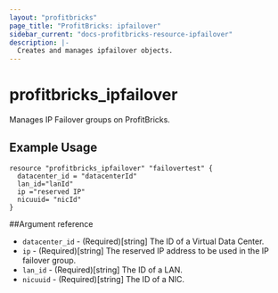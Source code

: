 ```yaml
---
layout: "profitbricks"
page_title: "ProfitBricks: ipfailover"
sidebar_current: "docs-profitbricks-resource-ipfailover"
description: |-
  Creates and manages ipfailover objects.
---
```


# profitbricks\_ipfailover

Manages IP Failover groups on ProfitBricks.

## Example Usage

```hcl
resource "profitbricks_ipfailover" "failovertest" {
  datacenter_id = "datacenterId"
  lan_id="lanId"
  ip ="reserved IP"
  nicuuid= "nicId"
}
```

##Argument reference

* `datacenter_id` - (Required)[string] The ID of a Virtual Data Center.
* `ip` - (Required)[string] The reserved IP address to be used in the IP failover group.
* `lan_id` - (Required)[string] The ID of a LAN.
* `nicuuid` - (Required)[string] The ID of a NIC.

